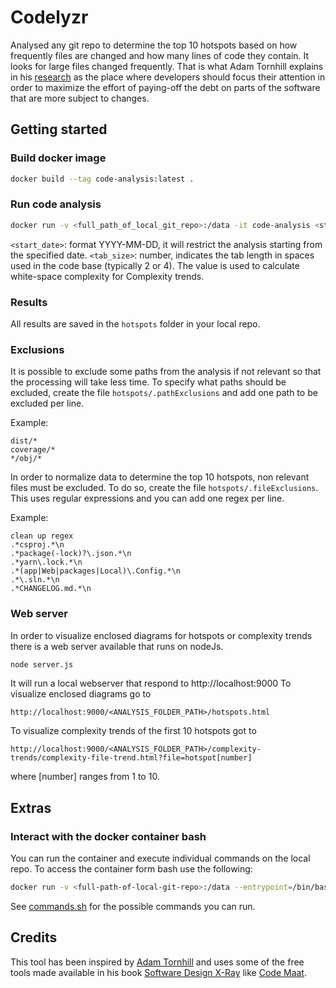 Codelyzr
========
Analysed any git repo to determine the top 10 hotspots based on how
frequently files are changed and how many lines of code they contain.
It looks for large files changed frequently.
That is what Adam Tornhill explains in his [research](https://codescene.com/hubfs/web_docs/CodeSceneUseCasesAndRoles.pdf)
as the place where developers should focus their attention in order
to maximize the effort of paying-off the debt on parts of
the software that are more subject to changes.

Getting started
---------------

### Build docker image
```bash
docker build --tag code-analysis:latest .
```
### Run code analysis
```bash
docker run -v <full_path_of_local_git_repo>:/data -it code-analysis <start_date> <tab_size>
```
`<start_date>`: format YYYY-MM-DD, it will restrict the
analysis starting from the specified date.
`<tab_size>`: number, indicates the tab length in spaces
used in the code base (typically 2 or 4). The value is used to
calculate white-space complexity for Complexity trends.

### Results
All results are saved in the `hotspots` folder in your local repo.

### Exclusions
It is possible to exclude some paths from the analysis if not relevant
so that the processing will take less time.
To specify what paths should be excluded, create the 
file `hotspots/.pathExclusions` and add one path to be excluded
per line.

Example:
```
dist/*
coverage/*
*/obj/*
```

In order to normalize data to determine the top 10 hotspots,
non relevant files must be excluded.
To do so, create the file `hotspots/.fileExclusions`. This
uses regular expressions and you can add one regex per line.

Example:
```
clean up regex
.*csproj.*\n
.*package(-lock)?\.json.*\n
.*yarn\.lock.*\n
.*(app|Web|packages|Local)\.Config.*\n
.*\.sln.*\n
.*CHANGELOG.md.*\n
```

### Web server
In order to visualize enclosed diagrams for hotspots or complexity trends
there is a web server available that runs on nodeJs.

```bash
node server.js
```

It will run a local webserver that respond to http://localhost:9000
To visualize enclosed diagrams go to
```
http://localhost:9000/<ANALYSIS_FOLDER_PATH>/hotspots.html
```
To visualize complexity trends of the first 10 hotspots got to
```
http://localhost:9000/<ANALYSIS_FOLDER_PATH>/complexity-trends/complexity-file-trend.html?file=hotspot[number]
```
where [number] ranges from 1 to 10.

Extras
------
### Interact with the docker container bash
You can run the container and execute individual commands on the local repo.
To access the container form bash use the following:
```bash
docker run -v <full-path-of-local-git-repo>:/data --entrypoint=/bin/bash -it code-analysis
```
See [commands.sh](commands.sh) for the possible commands you can run.

Credits
-------
This tool has been inspired by [Adam Tornhill](https://youtu.be/SdUewLCHWvU)
and uses some of the free tools made available in his book
[Software Design X-Ray](https://pragprog.com/titles/atevol/software-design-x-rays/)
like [Code Maat](https://github.com/adamtornhill/code-maat).
